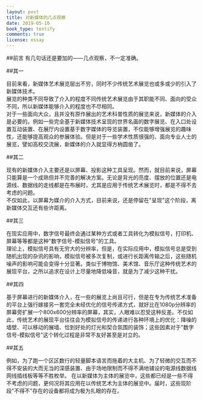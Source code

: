 ```yaml
---
layout: post
title: 对新媒体的几点观察
date: 2019-05-10
book_type: textify
comments: true
license: essay
---
```


##前言
有几句话还是要加的——几点观察，不一定准确。

##其一

目前来看，新媒体艺术展览层出不穷，同时不少传统艺术展览也或多或少的引入了新媒体技术。  
展览的种类不同导致了介入的程度不同传统艺术展览由于其职能不同、面向的受众不同，所以新媒体能够介入的程度也不尽相同。  
对于一些面向大众，且并没有原作展出的艺术科普性质的展览来说，新媒体的介入是必要的。例如一些完全基于新媒体技术呈现的世界名画的数字展览、在入口处设置互动装置、在展厅内设置基于数字媒体的导览装置，不仅能够增强展览的趣味性，还能够提高观众的参展体验。但是对于一些学术性质很强的、面向专业人士的展览，譬如高校交流展，新媒体的介入就显得方枘圆凿了。  
 
##其二

现有的新媒体介入主要还是以屏幕、投影这种工具呈现。然而，就目前来说，屏幕只能算是一个成熟但并不完善的解决方案。无论是背光的亮度、摆放的位置还是电源线、数据线的走线都是在布展时，尤其是应用于传统艺术展览时，都是不得不去考虑的问题。  
不仅如此，以屏幕为媒介的介入方式，目前来说，还是停留在"呈现"这个阶段，离新媒体交互还有些许距离。  
 
##其三

在现实应用中，数字信号最终会通过某种方式或者工具转化为模拟信号，打印机、屏幕等等都是这种"数字信号-模拟信号"的工具。  
理论上，模拟信号具有无穷大的分辨率，但是，在实际应用中，模拟信号总是受到随机出现的杂讯的影响，模拟信号被多次复制，或进行长距离传输之后，这些随机噪声的影响可能会变得十分显著。类似于博物馆、美术馆、音乐厅这种传统艺术的展现平台，之所以追求在设计上尽量地降低噪音，就是为了减少这种干扰。  
 
##其四

基于屏幕进行的新媒体介入，在一些的展览上尚且可行，但是在专为传统艺术准备的平台上强行嫁接另一套完全未经优化的信号传递方式，就好比在1080p分辨率的屏幕旁扩展一个800x600分辨率的屏幕，其实，人眼难以忍受这种反差。不仅如此，传统艺术的展现平台往往会为模拟信号的传递进行各种环境上的优化：降噪的墙壁、可以移动的展墙、恰到好处的灯光和契合氛围的装饰；这些因素对于"数字信号-模拟信号"这个转化过程是非常不友好甚至是对立的。  
 
##其五

例如，为了跑一个区区数行的轻量脚本语言而拖着的大主机、为了轻微的交互而不得不安装的大而无当的深感装置、由于场地限制而不得不满地铺设的电源线数据线网线插线板等等不胜枚举。
在以新媒体为主体的展览中，这些都已经是一些不得不考虑的问题，更何况将其应用在以传统艺术为主体的展览中。届时，这些现阶段"不得不"存在的设备都将成为极为扎眼的存在。  
